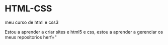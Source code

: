 # HTML-CSS
 meu curso de html e css3

 Estou a aprender a criar sites e html5 e css, estou a aprender a gerenciar os meus repositorios
<a> herf="